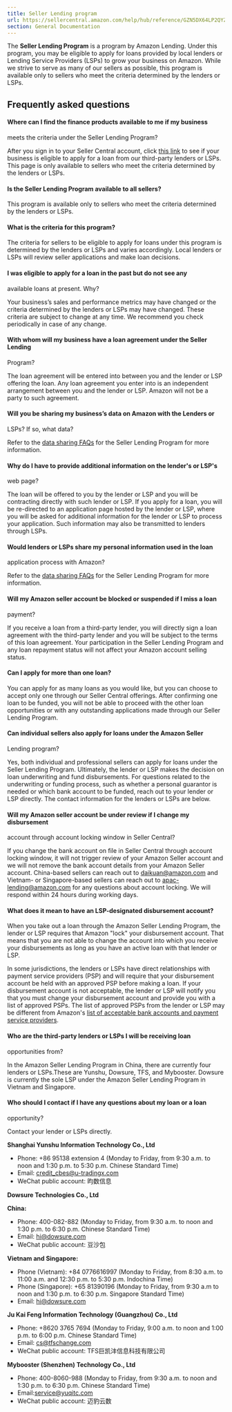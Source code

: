 ```yaml
---
title: Seller Lending program
url: https://sellercentral.amazon.com/help/hub/reference/GZN5DX64LP2QYZ69
section: General Documentation
---
```


The **Seller Lending Program** is a program by Amazon Lending. Under this
program, you may be eligible to apply for loans provided by local lenders or
Lending Service Providers (LSPs) to grow your business on Amazon. While we
strive to serve as many of our sellers as possible, this program is available
only to sellers who meet the criteria determined by the lenders or LSPs.

## Frequently asked questions

#### Where can I find the finance products available to me if my business
meets the criteria under the Seller Lending Program?

After you sign in to your Seller Central account, click [this
link](/lend/home) to see if your business is eligible to apply for a loan from
our third-party lenders or LSPs. This page is only available to sellers who
meet the criteria determined by the lenders or LSPs.

#### Is the Seller Lending Program available to all sellers?

This program is available only to sellers who meet the criteria determined by
the lenders or LSPs.

#### What is the criteria for this program?

The criteria for sellers to be eligible to apply for loans under this program
is determined by the lenders or LSPs and varies accordingly. Local lenders or
LSPs will review seller applications and make loan decisions.

#### I was eligible to apply for a loan in the past but do not see any
available loans at present. Why?

Your business’s sales and performance metrics may have changed or the criteria
determined by the lenders or LSPs may have changed. These criteria are subject
to change at any time. We recommend you check periodically in case of any
change.

#### With whom will my business have a loan agreement under the Seller Lending
Program?

The loan agreement will be entered into between you and the lender or LSP
offering the loan. Any loan agreement you enter into is an independent
arrangement between you and the lender or LSP. Amazon will not be a party to
such agreement.

#### Will you be sharing my business’s data on Amazon with the Lenders or
LSPs? If so, what data?

Refer to the [data sharing FAQs](lending/ph/data-sharing/cn-us) for the Seller
Lending Program for more information.

#### Why do I have to provide additional information on the lender's or LSP's
web page?

The loan will be offered to you by the lender or LSP and you will be
contracting directly with such lender or LSP. If you apply for a loan, you
will be re-directed to an application page hosted by the lender or LSP, where
you will be asked for additional information for the lender or LSP to process
your application. Such information may also be transmitted to lenders through
LSPs.

#### Would lenders or LSPs share my personal information used in the loan
application process with Amazon?

Refer to the [data sharing FAQs](/lending/ph/data-sharing/cn-us) for the
Seller Lending Program for more information.

#### Will my Amazon seller account be blocked or suspended if I miss a loan
payment?

If you receive a loan from a third-party lender, you will directly sign a loan
agreement with the third-party lender and you will be subject to the terms of
this loan agreement. Your participation in the Seller Lending Program and any
loan repayment status will not affect your Amazon account selling status.

#### Can I apply for more than one loan?

You can apply for as many loans as you would like, but you can choose to
accept only one through our Seller Central offerings. After confirming one
loan to be funded, you will not be able to proceed with the other loan
opportunities or with any outstanding applications made through our Seller
Lending Program.

#### Can individual sellers also apply for loans under the Amazon Seller
Lending program?

Yes, both individual and professional sellers can apply for loans under the
Seller Lending Program. Ultimately, the lender or LSP makes the decision on
loan underwriting and fund disbursements. For questions related to the
underwriting or funding process, such as whether a personal guarantor is
needed or which bank account to be funded, reach out to your lender or LSP
directly. The contact information for the lenders or LSPs are below.

#### Will my Amazon seller account be under review if I change my disbursement
account through account locking window in Seller Central?

If you change the bank account on file in Seller Central through account
locking window, it will not trigger review of your Amazon Seller account and
we will not remove the bank account details from your Amazon Seller account.
China-based sellers can reach out to daikuan@amazon.com and Vietnam- or
Singapore-based sellers can reach out to apac-lending@amazon.com for any
questions about account locking. We will respond within 24 hours during
working days.

#### What does it mean to have an LSP-designated disbursement account?

When you take out a loan through the Amazon Seller Lending Program, the lender
or LSP requires that Amazon "lock" your disbursement account. That means that
you are not able to change the account into which you receive your
disbursements as long as you have an active loan with that lender or LSP.

In some jurisdictions, the lenders or LSPs have direct relationships with
payment service providers (PSP) and will require that your disbursement
account be held with an approved PSP before making a loan. If your
disbursement account is not acceptable, the lender or LSP will notify you that
you must change your disbursement account and provide you with a list of
approved PSPs. The list of approved PSPs from the lender or LSP may be
different from Amazon's [list of acceptable bank accounts and payment service
providers](/help/hub/reference/external/GKLETRP8MLF7CVFX).

#### Who are the third-party lenders or LSPs I will be receiving loan
opportunities from?

In the Amazon Seller Lending Program in China, there are currently four
lenders or LSPs.These are Yunshu, Dowsure, TFS, and Mybooster. Dowsure is
currently the sole LSP under the Amazon Seller Lending Program in Vietnam and
Singapore.

#### Who should I contact if I have any questions about my loan or a loan
opportunity?

Contact your lender or LSPs directly.

**Shanghai Yunshu Information Technology Co., Ltd**

  * Phone: +86 95138 extension 4 (Monday to Friday, from 9:30 a.m. to noon and 1:30 p.m. to 5:30 p.m. Chinese Standard Time)
  * Email: [credit_cbes@u-tradingx.com](mailto:credit_cbes@fuiou.com)
  * WeChat public account: 昀数信息

**Dowsure Technologies Co., Ltd**

**China:**

  * Phone: 400-082-882 (Monday to Friday, from 9:30 a.m. to noon and 1:30 p.m. to 6:30 p.m. Chinese Standard Time)
  * Email: [hi@dowsure.com](mailto:hi@dowsure.com)
  * WeChat public account: 豆沙包

**Vietnam and Singapore:**

  * Phone (Vietnam): +84 0776616997 (Monday to Friday, from 8:30 a.m. to 11:00 a.m. and 12:30 p.m. to 5:30 p.m. Indochina Time)
  * Phone (Singapore): +65 81390196 (Monday to Friday, from 9:30 a.m to noon and 1:30 p.m. to 6:30 p.m. Singapore Standard Time)
  * Email: [hi@dowsure.com](mailto:hi@dowsure.com)

**Ju Kai Feng Information Technology (Guangzhou) Co., Ltd**

  * Phone: +8620 3765 7694 (Monday to Friday, 9:00 a.m. to noon and 1:00 p.m. to 6:00 p.m. Chinese Standard Time)
  * Email: [cs@tfschange.com](mailto:cs@tfschange.com)
  * WeChat public account: TFS巨凯沣信息科技有限公司

**Mybooster (Shenzhen) Technology Co., Ltd**

  * Phone: 400-8060-988 (Monday to Friday, from 9:30 a.m. to noon and 1:30 p.m. to 6:30 p.m. Chinese Standard Time)
  * Email:[service@yuqitc.com](mailto:service@yuqitc.com)
  * WeChat public account: 迈豹云数

